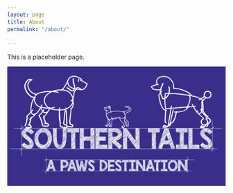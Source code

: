 ```yaml
---
layout: page
title: About
permalink: "/about/"

---
```

This is a placeholder page.

![Southern Paws Logo](/assets/logo_small.svg)